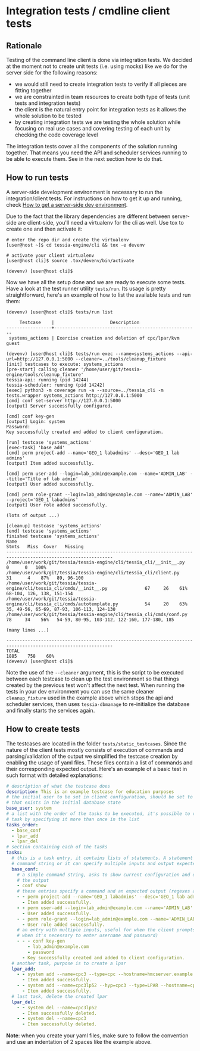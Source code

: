 <!--
Copyright 2017 IBM Corp.

Licensed under the Apache License, Version 2.0 (the "License");
you may not use this file except in compliance with the License.
You may obtain a copy of the License at

   http://www.apache.org/licenses/LICENSE-2.0

Unless required by applicable law or agreed to in writing, software
distributed under the License is distributed on an "AS IS" BASIS,
WITHOUT WARRANTIES OR CONDITIONS OF ANY KIND, either express or implied.
See the License for the specific language governing permissions and
limitations under the License.
-->
# Integration tests / cmdline client tests

## Rationale

Testing of the command line client is done via integration tests. We decided at the moment not to create unit tests (i.e. using mocks) like we do for the server side for the following reasons:

- we would still need to create integration tests to verify if all pieces are fitting together
- we are constrainted in team resources to create both type of tests (unit tests and integration tests)
- the client is the natural entry point for integration tests as it allows the whole solution to be tested
- by creating integration tests we are testing the whole solution while focusing on real use cases and covering testing of each unit by checking the code coverage level

The integration tests cover all the components of the solution running together. That means you need the API and scheduler services running to be able to execute them.
See in the next section how to do that.

## How to run tests

A server-side development environment is necessary to run the integration/client tests.
For instructions on how to get it up and running, check [How to get a server-side dev environment](dev_env.md).

Due to the fact that the library dependencies are different between server-side are  client-side, you'll need a virtualenv for the cli as well. Use tox to create one and then activate it:

```console
# enter the repo dir and create the virtualenv
[user@host ~]$ cd tessia-engine/cli && tox -e devenv

# activate your client virtualenv
[user@host cli]$ source .tox/devenv/bin/activate

(devenv) [user@host cli]$
```

Now we have all the setup done and we are ready to execute some tests. Have a look at the test runner utility `tests/run`.
Its usage is pretty straightforward, here's an example of how to list the available tests and run them:

```console
(devenv) [user@host cli]$ tests/run list

     Testcase    |                     Description                      
-----------------+------------------------------------------------------
 systems_actions | Exercise creation and deletion of cpc/lpar/kvm guest 

(devenv) [user@host cli]$ tests/run exec --name=systems_actions --api-url=http://127.0.0.1:5000 --cleaner=../tools/cleanup_fixture
[init] testcases to execute: systems_actions
[pre-start] calling cleaner '/home/user/git/tessia-engine/tools/cleanup_fixture'
tessia-api: running (pid 14244)
tessia-scheduler: running (pid 14242)
[exec] python3 -m coverage run -a --source=../tessia_cli -m tests.wrapper systems_actions http://127.0.0.1:5000
[cmd] conf set-server http://127.0.0.1:5000
[output] Server successfully configured.

[cmd] conf key-gen
[output] Login: system
Password: 
Key successfully created and added to client configuration.

[run] testcase 'systems_actions'
[exec-task] 'base_add'
[cmd] perm project-add --name='GEO_1 labadmins' --desc='GEO_1 lab admins'
[output] Item added successfully.

[cmd] perm user-add --login=lab_admin@example.com --name='ADMIN_LAB' --title='Title of lab admin'
[output] User added successfully.

[cmd] perm role-grant --login=lab_admin@example.com --name='ADMIN_LAB' --project='GEO_1 labadmins'
[output] User role added successfully.

(lots of output ...)

[cleanup] testcase 'systems_actions'
[end] testcase 'systems_actions'
finished testcase 'systems_actions'
Name                                                                             Stmts   Miss  Cover   Missing
--------------------------------------------------------------------------------------------------------------
/home/user/work/git/tessia/tessia-engine/cli/tessia_cli/__init__.py                    0      0   100%
/home/user/work/git/tessia/tessia-engine/cli/tessia_cli/client.py                     31      4    87%   89, 96-100
/home/user/work/git/tessia/tessia-engine/cli/tessia_cli/cmds/__init__.py              67     26    61%   68-104, 126, 138, 151-154
/home/user/work/git/tessia/tessia-engine/cli/tessia_cli/cmds/autotemplate.py          54     20    63%   35, 49-56, 65-69, 87-93, 106-113, 124-130
/home/user/work/git/tessia/tessia-engine/cli/tessia_cli/cmds/conf.py                  78     34    56%   54-59, 80-95, 103-112, 122-160, 177-180, 185

(many lines ...)

--------------------------------------------------------------------------------------------------------------
TOTAL                                                                             1885    758    60%
(devenv) [user@host cli]$
```

Note the use of the `--cleaner` argument, this is the script to be executed between each testcase to clean up the test environment so that
things created by the previous test won't affect the next test.
When running the tests in your dev environment you can use the same cleaner `cleanup_fixture` used in the example above which stops the api and scheduler services,
then uses `tessia-dbmanage` to re-initialize the database and finally starts the services again.

## How to create tests

The testcases are located in the folder `tests/static_testcases`. Since the nature of the client tests mostly consists of execution of commands and parsing/validation
of the output we simplified the testcase creation by enabling the usage of yaml files. These files contain a list of commands and their corresponding expected
output. Here's an example of a basic test in such format with detailed explanations:

```yaml
# description of what the testcase does
description: This is an example testcase for education purposes
# the initial user to be set in client configuration, should be set to a user
# that exists in the initial database state
base_user: system
# a list with the order of the tasks to be executed, it's possible to reuse a
# task by specifying it more than once in the list
tasks_order:
  - base_conf
  - lpar_add
  - lpar_del
# section containing each of the tasks
tasks:
  # this is a task entry, it contains lists of statements. A statement can be a single
  # command string or it can specify multiple inputs and output expected, see below
  base_conf:
    # a simple command string, asks to show current configuration and does not validate
    # the output
    - conf show
    # these entries specify a command and an expected output (regexes are supported)
    - - perm project-add --name='GEO_1 labadmins' --desc='GEO_1 lab admins'
      - Item added successfully.
    - - perm user-add --login=lab_admin@example.com --name='ADMIN_LAB' --title='Title of lab admin'
      - User added successfully.
    - - perm role-grant --login=lab_admin@example.com --name='ADMIN_LAB' --project='GEO_1 labadmins'
      - User role added successfully.
    # an entry with multiple inputs, useful for when the client prompts for information (i.e.
    # when it's necessary to enter username and password)
    - - - conf key-gen
        - lab_admin@example.com
        - password
      - Key successfully created and added to client configuration.
  # another task, purpose is to create a lpar
  lpar_add:
    - - system add --name=cpc3 --type=cpc --hostname=hmcserver.example.com --model=zec12_h43 --project='GEO_1 labadmins' --desc='2 Books and 43 processors'
      - Item added successfully.
    - - system add --name=cpc3lp52 --hyp=cpc3 --type=LPAR --hostname=cpc3lp52.example.com --desc='Example lpar'
      - Item added successfully.
  # last task, delete the created lpar
  lpar_del:
    - - system del --name=cpc3lp52
      - Item successfully deleted.
    - - system del --name=cpc3
      - Item successfully deleted.
```

**Note**: when you create your yaml files, make sure to follow the convention and use an indentation of 2 spaces like the example above.
